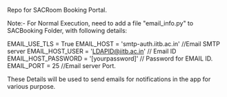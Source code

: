 Repo for SACRoom Booking Portal.

Note:- For Normal Execution, need to add a file "email_info.py" to SACBooking Folder, with following details:

EMAIL_USE_TLS = True
EMAIL_HOST = 'smtp-auth.iitb.ac.in'   //Email SMTP server
EMAIL_HOST_USER = 'LDAPID@iitb.ac.in'   // Email ID
EMAIL_HOST_PASSWORD = '[yourpassword]'  // Password for EMAIL ID.
EMAIL_PORT = 25               //Email server Port.

These Details will be used to send emails for notifications in the app for various purpose.
